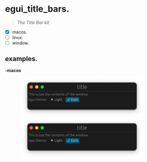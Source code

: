 # egui_title_bars.

> *The Title Bar kit*

- [x] macos.
- [ ] linux.
- [ ] window.

## examples.

**-macos**

<p align="center">
  <img width="400" src="./assets/egui-title-bar-macos-left.png" />
  <img width="400" src="./assets/egui-title-bar-macos-left.png" />
</p>
